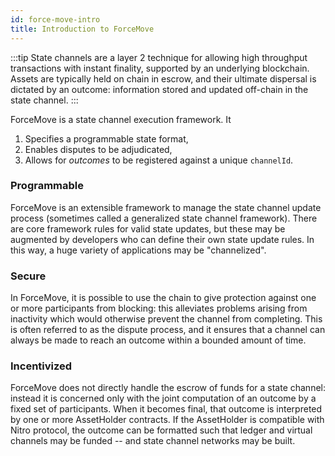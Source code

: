 ```yaml
---
id: force-move-intro
title: Introduction to ForceMove
---
```


:::tip
State channels are a layer 2 technique for allowing high throughput transactions with instant finality, supported by an underlying blockchain. Assets are typically held on chain in escrow, and their ultimate dispersal is dictated by an outcome: information stored and updated off-chain in the state channel.
:::

ForceMove is a state channel execution framework. It

1. Specifies a programmable state format,
2. Enables disputes to be adjudicated,
3. Allows for _outcomes_ to be registered against a unique `channelId`.

### Programmable

ForceMove is an extensible framework to manage the state channel update process (sometimes called a generalized state channel framework).
There are core framework rules for valid state updates, but these may be augmented by developers who can define their own state update rules. In this way, a huge variety of applications may be "channelized".

### Secure

In ForceMove, it is possible to use the chain to give protection against one or more participants from blocking: this alleviates problems arising from inactivity which would otherwise prevent the channel from completing. This is often referred to as the dispute process, and it ensures that a channel can always be made to reach an outcome within a bounded amount of time.

### Incentivized

ForceMove does not directly handle the escrow of funds for a state channel: instead it is concerned only with the joint computation of an outcome by a fixed set of participants. When it becomes final, that outcome is interpreted by one or more AssetHolder contracts. If the AssetHolder is compatible with Nitro protocol, the outcome can be formatted such that ledger and virtual channels may be funded -- and state channel networks may be built.
